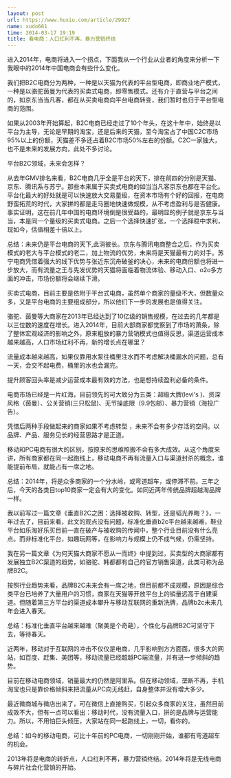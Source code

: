 ```yaml
---
layout: post
url: https://www.huxiu.com/article/29927
name: xudo661
time: 2014-03-17 19:19
title: 看电商：人口红利不再，暴力营销终结
---
```

进入2014年，电商将进入一个拐点，下面我从一个行业从业者的角度来分析一下我眼中的2014年中国电商会有些什么变化。

我们把B2C电商分为两种，一种是以天猫为代表的平台型电商，即商业地产模式，一种是以骆驼茵曼为代表的买卖式电商，即零售模式。还有介于直营与平台之间的，如京东当当凡客，都在从买卖电商向平台电商转变，我们暂时也归于平台型电商的范围。

如果从2003年开始算起，B2C电商已经走过了10个年头，在这十年中，始终是以平台为主导，无论是早期的淘宝，还是后来的天猫，至今淘宝占了中国C2C市场 95%以上的份额，天猫差不多还占着B2C市场50%左右的份额。C2C一家独大，也不是未来的发展方向，此处不多讨论。

平台B2C领域，未来会怎样？

从去年GMV排名来看，B2C电商几乎全是平台的天下，排在前四的分别是天猫、京东、腾讯系与苏宁。那些本来属于买卖式电商的如当当凡客京东也都在平台化。平台化最大的好处就是可以快速放大交易量级，在资本市场有个好的回报，在电商野蛮拓荒的时代，大家拼的都是走马圈地快速做规模，从不考虑盈利与是否健康。事实证明，这在前几年中国的电商环境倒是很受益的，最明显的例子就是京东与当当，本是同一个量级的买卖式电商。之后一个选择快速扩张，一个选择稳中求利，现如今，估值相差十倍以上。

总结：未来仍是平台电商的天下,此消彼长。京东与腾讯电商整合之后，作为买卖模式的老大与平台模式的老二，加上物流的优势，未来将是天猫最有力的对手。苏宁电商凭借着强大的线下优势与张近东沉舟破釜的决心，未来的电商份额也将进一步放大，而有流量之王与先发优势的天猫将面临着物流体验、移动入口、o2o多方面的冲击，市场份额将会继续下滑。

买卖式电商，目前主要是依附于平台式电商，虽然单个商家的量级不大，但数量众多，又是平台电商的主要组成部分，所以他们下一步的发展也是值得关注。

骆驼、茵曼等大商家在2013年已经达到了10亿级的销售规模，在过去的几年都是以三位数的速度在增长。进入2014年，目前大部商家都觉察到了市场的萧条，除了整体宏观经济的影响之外，原来粗放的暴力营销模式也值得反思，渠道运营成本越来越高，人口市场红利不再，新的增长点在哪里？

流量成本越来越高，如果仅靠用水泵往桶里注水而不考虑解决桶漏水的问题，总有一天，会交不起电费，桶里的水也会漏完。

提升顾客回头率是减少运营成本最有效的方法，也是想持续盈利必备的条件。

电商市场已经是一片红海，目前领先的可大致分为五类：超级大牌(levi's )、资深风格（茵曼）、公关营销(三只松鼠)、无节操底限（9.9包邮）、暴力营销（海投广告）。

凭借后两种手段做起来的商家如果不考虑转型 ，未来不会有多少存活的空间。以品牌、产品、服务见长的经营思路才是正道。

移动和PC电商有很大的区别，按原来的思维照搬不会有多大成效。从这个角度来讲，所有商家都在同一起跑线上，移动电商不再有流量入口与渠道封杀的概念，谁能提前布局，就能占有一席之地。

总结：2014年，将是众多商家的一个分水岭，或弯道超车，或停滞不前。三年之后，今天的各类目top10商家一定会有大的变化。如同近两年传统品牌超越淘品牌一样。

我以前写过一篇文章《垂直B2C之困：选择被收购、转型，还是韬光养晦？》，一年过去了，目前来看，此文的观点没有问题，标准化垂直b2c平台越来越难，鞋业平台如乐淘好乐买目前一直在破产与被收购的传闻中，整个行业目前没有什么亮点。而非标准化平台，如趣玩网等，在影响力与规模上仍不成气候，仍需坚持。

我在另一篇文章《为何天猫大商家不愿从一而终》中提到过，买卖型的大商家都有发展独立B2C渠道的趋势，如骆驼、韩都都有自己的官方销售渠道，此类可称为品牌B2C。

按照行业趋势来看，品牌B2C未来会有一席之地，但目前都不成规模，原因是综合类平台已培养了大量用户的习惯，商家在天猫等开放平台上的销量远高于自建渠道。但随着第三方平台的渠道成本攀升与移动互联网的重新洗牌，品牌b2c未来几年会进入春天。

总结：标准化垂直平台越来越难（聚美是个奇葩），个性化与品牌B2C可坚守下去，等待春天。

近两年，移动对于互联网的冲击不仅仅是电商，几乎影响到方方面面，很多大的网站，如百度、赶集、美团等，移动流量已经超越PC端流量，并有进一步倾斜的趋势。

目前在移动电商领域，销量最大的仍然是阿里系。但在移动领域，垄断不再，手机淘宝也只是靠价格倾斜来把流量从PC向无线赶，自身整体并没有增大多少。

最近微商城与微店出来了，可在微信上直接购买，引起众多商家的关注，虽然目前成效不大，但有一点可以看出：移动时代，没有流量入口，拼的是品牌与运营能力。所以，不用怕巨头倾压，大家站在同一起跑线上，一切，看你的。

总结：如今的移动电商，可比十年前的PC电商，一切刚刚开始，谁都有弯道超车的机会。

2013年将是电商的转折点，人口红利不再，暴力营销终结。2014年将是无线电商与碎片社会化营销的开始。

